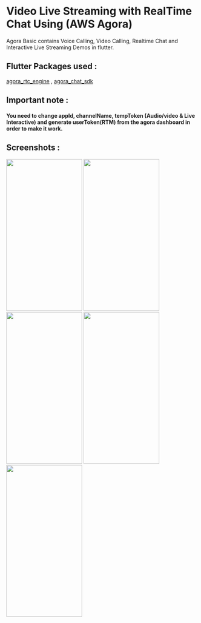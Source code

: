 # Video Live Streaming with RealTime Chat Using (AWS Agora)

Agora Basic contains Voice Calling, Video Calling, Realtime Chat and Interactive Live Streaming Demos in flutter.

## Flutter Packages used :
[agora_rtc_engine](https://pub.dev/packages/agora_rtc_engine) , [agora_chat_sdk](https://pub.dev/packages/agora_chat_sdk)

## Important note : 
#### You need to change appId, channelName, tempToken (Audio/video & Live Interactive) and generate userToken(RTM) from the agora dashboard in order to make it work.

## Screenshots :

<img src="https://user-images.githubusercontent.com/53267243/208416556-15014dd8-b01d-44cb-aee0-4c1b8cff5d07.gif" width="200" height="400" />
<img src="https://user-images.githubusercontent.com/53267243/208396448-8f557f5a-a4f6-4d4c-9e1a-6452f73bed0e.png" width="200" height="400" />
<img src="https://user-images.githubusercontent.com/53267243/208396629-102cb370-fd81-4896-909b-9fe0310c646b.png" width="200" height="400" />
<img src="https://user-images.githubusercontent.com/53267243/208396866-1ad10bc5-659f-4042-adca-16097a340bfb.png" width="200" height="400" />
<img src="https://user-images.githubusercontent.com/53267243/208397012-45f01891-59db-4345-9634-8d825d65a511.png" width="200" height="400" />

